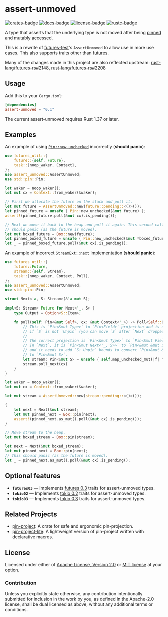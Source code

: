 # assert-unmoved

[![crates-badge]][crates-url]
[![docs-badge]][docs-url]
[![license-badge]][license]
[![rustc-badge]][rustc-url]

[crates-badge]: https://img.shields.io/crates/v/assert-unmoved.svg
[crates-url]: https://crates.io/crates/assert-unmoved
[docs-badge]: https://docs.rs/assert-unmoved/badge.svg
[docs-url]: https://docs.rs/assert-unmoved
[license-badge]: https://img.shields.io/badge/license-Apache--2.0%20OR%20MIT-blue.svg
[license]: #license
[rustc-badge]: https://img.shields.io/badge/rustc-1.37+-lightgray.svg
[rustc-url]: https://blog.rust-lang.org/2019/08/15/Rust-1.37.0.html

A type that asserts that the underlying type is not moved after being [pinned][pin]
and mutably accessed.

This is a rewrite of [futures-test]'s `AssertUnmoved` to allow use in more
use cases. This also supports traits other than [futures][futures03].

Many of the changes made in this project are also reflected upstream: [rust-lang/futures-rs#2148], [rust-lang/futures-rs#2208]

[rust-lang/futures-rs#2148]: https://github.com/rust-lang/futures-rs/pull/2148
[rust-lang/futures-rs#2208]: https://github.com/rust-lang/futures-rs/pull/2208

## Usage

Add this to your `Cargo.toml`:

```toml
[dependencies]
assert-unmoved = "0.1"
```

The current assert-unmoved requires Rust 1.37 or later.

## Examples

An example of using [`Pin::new_unchecked`] incorrectly (**should panic**):

```rust
use futures_util::{
    future::{self, Future},
    task::{noop_waker, Context},
};
use assert_unmoved::AssertUnmoved;
use std::pin::Pin;

let waker = noop_waker();
let mut cx = Context::from_waker(&waker);

// First we allocate the future on the stack and poll it.
let mut future = AssertUnmoved::new(future::pending::<()>());
let pinned_future = unsafe { Pin::new_unchecked(&mut future) };
assert!(pinned_future.poll(&mut cx).is_pending());

// Next we move it back to the heap and poll it again. This second call
// should panic (as the future is moved).
let mut boxed_future = Box::new(future);
let pinned_boxed_future = unsafe { Pin::new_unchecked(&mut *boxed_future) };
let _ = pinned_boxed_future.poll(&mut cx).is_pending();
```

An example of incorrect [`StreamExt::next`] implementation (**should panic**):

```rust
use futures_util::{
    future::Future,
    stream::{self, Stream},
    task::{noop_waker, Context, Poll},
};
use assert_unmoved::AssertUnmoved;
use std::pin::Pin;

struct Next<'a, S: Stream>(&'a mut S);

impl<S: Stream> Future for Next<'_, S> {
    type Output = Option<S::Item>;

    fn poll(self: Pin<&mut Self>, cx: &mut Context<'_>) -> Poll<Self::Output> {
        // This is `Pin<&mut Type>` to `Pin<Field>` projection and is unsound
        // if `S` is not `Unpin` (you can move `S` after `Next` dropped).
        //
        // The correct projection is `Pin<&mut Type>` to `Pin<&mut Field>`.
        // In `Next`, it is `Pin<&mut Next<'_, S>>` to `Pin<&mut &mut S>`,
        // and it needs to add `S: Unpin` bounds to convert `Pin<&mut &mut S>`
        // to `Pin<&mut S>`.
        let stream: Pin<&mut S> = unsafe { self.map_unchecked_mut(|f| f.0) };
        stream.poll_next(cx)
    }
}

let waker = noop_waker();
let mut cx = Context::from_waker(&waker);

let mut stream = AssertUnmoved::new(stream::pending::<()>());

{
    let next = Next(&mut stream);
    let mut pinned_next = Box::pin(next);
    assert!(pinned_next.as_mut().poll(&mut cx).is_pending());
}

// Move stream to the heap.
let mut boxed_stream = Box::pin(stream);

let next = Next(&mut boxed_stream);
let mut pinned_next = Box::pin(next);
// This should panic (as the future is moved).
let _ = pinned_next.as_mut().poll(&mut cx).is_pending();
```

## Optional features

* **`futures03`** — Implements [futures 0.3][futures03] traits for assert-unmoved types.
* **`tokio02`** — Implements [tokio 0.2][tokio02] traits for assert-unmoved types.
* **`tokio03`** — Implements [tokio 0.3][tokio03] traits for assert-unmoved types.

[`Pin::new_unchecked`]: https://doc.rust-lang.org/nightly/std/pin/struct.Pin.html#method.new_unchecked
[`StreamExt::next`]: https://docs.rs/futures/0.3/futures/stream/trait.StreamExt.html#method.next
[futures-test]: https://docs.rs/futures-test
[futures03]: https://docs.rs/futures/0.3
[pin]: https://doc.rust-lang.org/nightly/std/pin/index.html
[tokio02]: https://docs.rs/tokio/0.2
[tokio03]: https://docs.rs/tokio/0.3

## Related Projects

* [pin-project]: A crate for safe and ergonomic pin-projection.
* [pin-project-lite]: A lightweight version of pin-project written with declarative macros.

[pin-project]: https://github.com/taiki-e/pin-project
[pin-project-lite]: https://github.com/taiki-e/pin-project-lite

## License

Licensed under either of [Apache License, Version 2.0](LICENSE-APACHE) or [MIT license](LICENSE-MIT) at your option.

### Contribution

Unless you explicitly state otherwise, any contribution intentionally submitted for inclusion in the work by you, as defined in the Apache-2.0 license, shall be dual licensed as above, without any additional terms or conditions.
